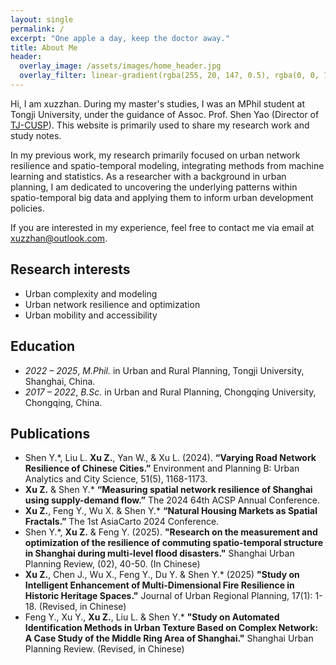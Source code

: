 ```yaml
---
layout: single
permalink: /
excerpt: "One apple a day, keep the doctor away."
title: About Me
header:
  overlay_image: /assets/images/home_header.jpg
  overlay_filter: linear-gradient(rgba(255, 20, 147, 0.5), rgba(0, 0, 128, 0.5))
---
```


Hi, I am xuzzhan.  During my master's studies, I was an MPhil student at Tongji University, under the guidance of Assoc. Prof. Shen Yao (Director of [TJ-CUSP](https://www.planningscience.cn/ )). This website is primarily used to share my research work and study notes. 

In my previous work, my research primarily focused on urban network resilience and spatio-temporal modeling, integrating methods from machine learning and statistics. As a researcher with a background in urban planning, I am dedicated to uncovering the underlying patterns within spatio-temporal big data and applying them to inform urban development policies. 

If you are interested in my experience, feel free to contact me via email at [xuzzhan@outlook.com](mailto:xuzzhan@outlook.com).

## Research interests

- Urban complexity and modeling
- Urban network resilience and optimization
- Urban mobility and accessibility

## Education
- *2022 – 2025*, *M.Phil.* in Urban and Rural Planning, Tongji University, Shanghai, China.
- *2017 – 2022*, *B.Sc.* in Urban and Rural Planning, Chongqing University, Chongqing, China.


## Publications
- Shen Y.*, Liu L. **Xu Z.**, Yan W., & Xu L. (2024). **“Varying Road Network Resilience of Chinese Cities.”** Environment and Planning B: Urban Analytics and City Science, 51(5), 1168-1173.
- **Xu Z.** & Shen Y.* **“Measuring spatial network resilience of Shanghai using supply-demand flow.”** The 2024 64th ACSP Annual Conference.
- **Xu Z.**, Feng Y., Wu X. & Shen Y.* **“Natural Housing Markets as Spatial Fractals.”** The 1st  AsiaCarto 2024 Conference.
- Shen Y.*, **Xu Z.** & Feng Y. (2025). **"Research on the measurement and optimization of the resilience of commuting spatio-temporal structure in Shanghai during multi-level flood disasters."** Shanghai Urban Planning Review, (02), 40-50. (In Chinese)
- **Xu Z.**, Chen J., Wu X., Feng Y., Du Y. & Shen Y.* (2025) **"Study on Intelligent Enhancement of Multi-Dimensional Fire Resilience in Historic Heritage Spaces."** Journal of Urban Regional Planning, 17(1): 1-18. (Revised, in Chinese)
- Feng Y., Xu Y., **Xu Z.**, Liu L. & Shen Y.* **"Study on Automated Identification Methods in Urban Texture Based on Complex Network: A Case Study of the Middle Ring Area of Shanghai."** Shanghai Urban Planning Review. (Revised, in Chinese)
